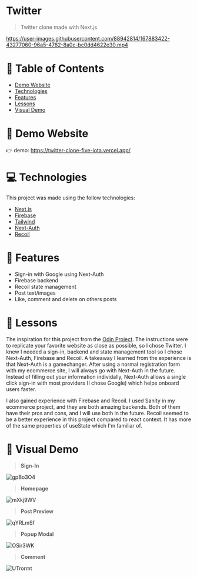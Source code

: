 # Twitter 

> Twitter clone made with Next.js


https://user-images.githubusercontent.com/88942814/167883422-43277060-96a5-4782-8a0c-bc0dd4622e30.mp4

# 📌 Table of Contents

- [Demo Website](#eyes-demo-website)
- [Technologies](#computer-technologies)
- [Features](#rocket-features)
- [Lessons](#pencil-lessons)
- [Visual Demo](#crystal_ball-visual-demo)

# :eyes: Demo Website

:point_right: demo: https://twitter-clone-five-iota.vercel.app/

# :computer: Technologies

This project was made using the follow technologies:

- [Next.js](https://nextjs.org/)
- [Firebase](https://firebase.google.com/)
- [Tailwind](https://tailwindcss.com/)
- [Next-Auth](https://next-auth.js.org/)
- [Recoil](https://recoiljs.org/)

# :rocket: Features
- Sign-in with Google using Next-Auth
- Firebase backend
- Recoil state management
- Post text/images
- Like, comment and delete on others posts

# :pencil: Lessons

The inspiration for this project from the [Odin Project](theodinproject.com). The instructions were to replicate your favorite website as close as possible, so I chose Twitter. I knew I needed a sign-in, backend and state management tool so I chose Next-Auth, Firebase and Recoil. A takeaway I learned from the experience is that Next-Auth is a gamechanger. After using a normal registration form with my ecommerce site, I will always go with Next-Auth in the future. Instead of filling out your information individally, Next-Auth allows a single click sign-in with most providers (I chose Google) which helps onboard users faster. 

I also gained experience with Firebase and Recoil. I used Sanity in my ecommerce project, and they are both amazing backends. Both of them have their pros and cons, and I will use both in the future. Recoil seemed to be a better experience in this project compared to react context. It has more of the same properties of useState which I'm familiar of. 

# :crystal_ball: Visual Demo

> **Sign-In**

![gpBo3O4](https://user-images.githubusercontent.com/88942814/167860190-d616a95b-daf7-4f21-ae6a-27f1416d777a.png)

> **Homepage**

![mXkj9WV](https://user-images.githubusercontent.com/88942814/167863609-28336c53-4066-4f60-bca1-3f7e74a33d7a.png)

> **Post Preview**

![qYRLmSf](https://user-images.githubusercontent.com/88942814/167864022-5f7f4ad7-b7cc-43da-82ab-21015728f67d.png)

> **Popup Modal**

![OSir3WK](https://user-images.githubusercontent.com/88942814/167860632-ab412c12-2324-42ba-b796-e954bcba4cfc.png)

> **Comment**

![UTrormt](https://user-images.githubusercontent.com/88942814/167860324-81df5e52-d05b-47f8-ada1-f41be5135ade.png)
